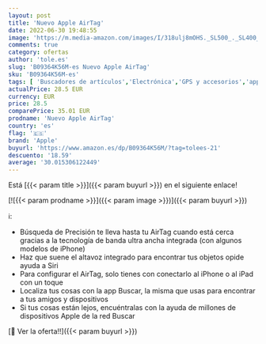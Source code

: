 ```yaml
---
layout: post
title: 'Nuevo Apple AirTag'
date: 2022-06-30 19:48:55
image: 'https://m.media-amazon.com/images/I/318ulj8mOHS._SL500_._SL400_.jpg'
comments: true
category: ofertas
author: 'tole.es'
slug: 'B09364K56M-es Nuevo Apple AirTag'
sku: 'B09364K56M-es'
tags: [ 'Buscadores de artículos','Electrónica','GPS y accesorios','apple','🇪🇸', ]
actualPrice: 28.5 EUR
currency: EUR
price: 28.5
comparePrice: 35.01 EUR
prodname: 'Nuevo Apple AirTag'
country: 'es'
flag: '🇪🇸'
brand: 'Apple'
buyurl: 'https://www.amazon.es/dp/B09364K56M/?tag=tolees-21'
descuento: '18.59'
average: '30.015306122449'
---
```


Está [{{< param title >}}]({{< param buyurl >}}) en el siguiente enlace!

[![{{< param prodname >}}]({{< param image >}})]({{< param buyurl >}})

ℹ️:

- Búsqueda de Precisión te lleva hasta tu AirTag cuando está cerca gracias a la tecnología de banda ultra ancha integrada (con algunos modelos de iPhone)
- Haz que suene el altavoz integrado para encontrar tus objetos opide ayuda a Siri
- Para configurar el AirTag, solo tienes con conectarlo al iPhone o al iPad con un toque
- Localiza tus cosas con la app Buscar, la misma que usas para encontrar a tus amigos y dispositivos
- Si tus cosas están lejos, encuéntralas con la ayuda de millones de dispositivos Apple de la red Buscar

[🛒 Ver la oferta!!]({{< param buyurl >}})
